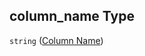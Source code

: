 ## column_name Type

`string` ([Column Name](iea43_wra_data_model-properties-measurement-location-items-properties-measurement-point-items-properties-sensor-configuration-items-properties-column-names-items-properties-column-name.md))
